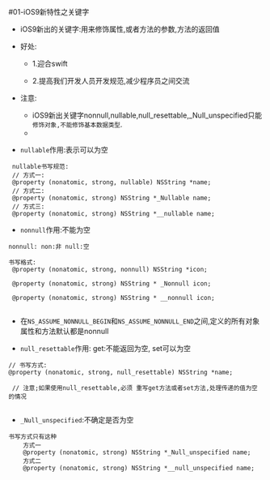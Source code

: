 #01-iOS9新特性之关键字
* iOS9新出的关键字:用来修饰属性,或者方法的参数,方法的返回值
* 好处:

    * 1.迎合swift

    * 2.提高我们开发人员开发规范,减少程序员之间交流

* 注意:
    * iOS9新出关键字nonnull,nullable,null_resettable,_Null_unspecified只能`修饰对象,不能修饰基本数据类型`.
    *
* `nullable`作用:表示可以为空

```
 nullable书写规范:
 // 方式一:
 @property (nonatomic, strong, nullable) NSString *name;
 // 方式二:
 @property (nonatomic, strong) NSString *_Nullable name;
 // 方式三:
 @property (nonatomic, strong) NSString *__nullable name;

```
* `nonnull`作用:不能为空

```
nonnull: non:非 null:空

书写格式:
 @property (nonatomic, strong, nonnull) NSString *icon;

 @property (nonatomic, strong) NSString * _Nonnull icon;

 @property (nonatomic, strong) NSString * __nonnull icon;


```

* 在`NS_ASSUME_NONNULL_BEGIN`和`NS_ASSUME_NONNULL_END`之间,定义的所有对象属性和方法默认都是nonnull

* `null_resettable`作用: get:不能返回为空, set可以为空

```
// 书写方式:
@property (nonatomic, strong, null_resettable) NSString *name;

 // 注意;如果使用null_resettable,必须 重写get方法或者set方法,处理传递的值为空的情况


```

* `_Null_unspecified`:不确定是否为空

```
书写方式只有这种
    方式一
    @property (nonatomic, strong) NSString *_Null_unspecified name;
    方式二
    @property (nonatomic, strong) NSString *__null_unspecified name;
```

